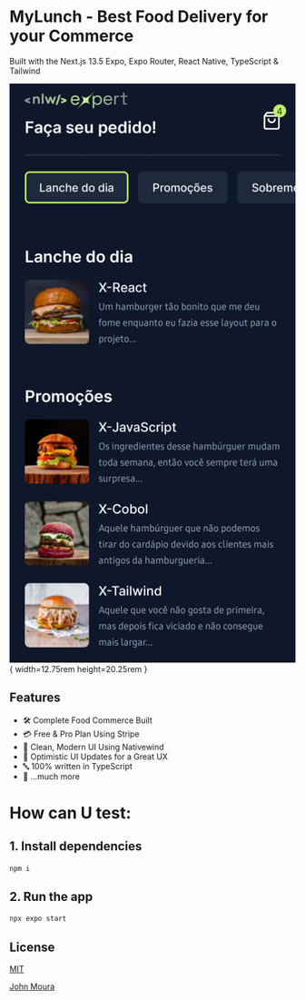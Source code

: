# MyLunch - Best Food Delivery for your Commerce

Built with the Next.js 13.5 Expo, Expo Router, React Native, TypeScript & Tailwind

![Project Image](./assets/thumbnail.png){ width=12.75rem height=20.25rem }

## Features

- 🛠️ Complete Food Commerce Built
- 💳 Free & Pro Plan Using Stripe
- 🎨 Clean, Modern UI Using Nativewind
- 🚀 Optimistic UI Updates for a Great UX
- 🔤 100% written in TypeScript
- 🎁 ...much more

# How can U test: 

## 1. Install dependencies

```bash
npm i
```

## 2. Run the app

```bash
npx expo start
```

## License

[MIT](https://choosealicense.com/licenses/mit/)

[John Moura](https://jovimoura.vercel.app/)
